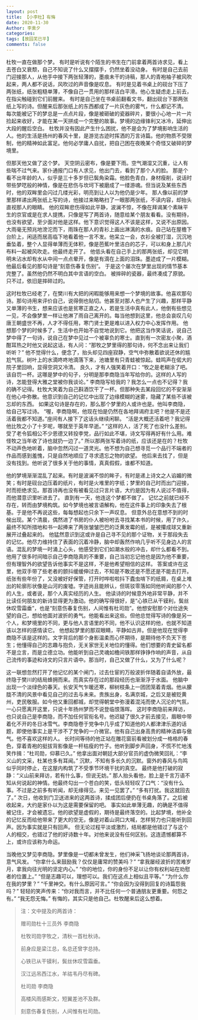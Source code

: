 ```yaml
---
layout: post
title: 【小李杜】有悔
date: 2020-11-30
Author: 李熏夕
categories: 
tags: [故园芜已平]
comments: false
--- 
```


杜牧一直在做那个梦。
有时是听说有个陌生的书生在门前拿着两首诗求见，看上去苍白又衰颓，自己不知说了什么又摆摆手，仍然坐着没动身。
有时是自己去前门迎接那人，从他手中接下两张轻薄的，墨痕未干的诗稿，那人的青袍袖子被风吹起来，两人都不说话，风吹过的声音像是叹息。
有时是见着书桌上的砚台下压了两张纸，纸张粗糙单薄，不像自己一贯用的那样洁白平滑。他心生疑虑走上前去，在指尖触碰到它们前醒来。
有时是自己坐在书桌前翻看文书，翻出砚台下那两张纸上写的诗。但醒来后那张纸上的东西都成了一片灰色的雾气，什么都记不清。
每次能被记下的梦总是一点点片段，像是被砸破的瓷器碎片，要很小心地一片一片捡起来收好，才能在某一天拼成一个完整的故事。梦境的边缘锋利又冰冷，延伸出大段的醒后空白。
杜牧并没有因此产生什么困扰，他不是会为了梦境影响生活的人。他的生活是扬州的春风十里，是游览古迹时挥洒的万言诗篇。他的物质不受限制，他的精神如此富足。他何必学庸人自扰，把自己困在夜晚某个奇怪又破碎的梦境里。

但那天他又做了这个梦。
天空阴云密布，像是要下雨。空气潮湿又沉重，让人有些喘不过气来。家仆通报门口有人求见，他出门去，看到了那个人的脸。
那是个看不出年龄的人，似乎是三十多岁但已鬓角染霜。他脸色青白，身材瘦削，说话时带些梦呓般的神情，像是在悲伤与坎坷下被磨成了一缕游魂。但当说及某些东西时，他的双眸里会闪过几缕光彩，明亮到让人以为他仍是少年。
那人像以前的梦里那样递出两张纸上写的诗，他接过来略略扫了一眼那两张纸，不读内容，却抬头直视那人的眼睛。
他的双眸悲伤得如此平静，波澜不惊，不像在拜谒某个素昧平生的京官或是在求人提携，只像是写了两首诗，随意给某个朋友看看。没有期待，也没有欲望，至少面对他是这样。他下意识觉得这人不该是这样，又说不出原因。
大雨毫无预兆地滂沱而下，雨珠在那人的青衫上画出淋漓的水痕。自己站在屋檐下台阶上，闲适而居高临下地看着他一言不发。他呆立一会，衣衫全被打湿，沉沉地垂坠着，整个人显得单薄而无体积，像是芭蕉叶里洁白的芯子，可以和身上那几片布料一起被风吹走。他最终走开了。
他低头看在自己手上的那两张纸，却见它明明未沾水却有水从中间一点点晕开，像是有滴在上面的泪珠。墨迹成了一片模糊。他最后看见的那句诗是“刻意伤春复伤别”。
于是这个屡次在梦里出现的情节基本完整了。虽然他仍然不明白其中言语的空白。
被摔碎的瓷器，最终凑成了原貌。
只不过，依旧是摔碎过的。

这时杜牧已经老了，在樊川有大把的闲暇能够用来想一个梦境的故事。他喜欢那句诗。那句诗用来评价自己，说得倒也贴切。他甚至对那人也产生了兴趣，那样平静又单薄的书生，想来应该也是贫寒正直之人，若是生活中真有此人，他倒有些想见一见，不会像梦里一样让他淋了雨自己离开的。每当他想到这里，他总会哀叹几句唐王朝盛世不再，人才不得任用，寒门贤士更是难以进入权力中心发挥作用。
他想那个梦的时候多了，生活中也开始不自觉地说到它。他把这当作笑话说，说自己梦中得了一句诗，说自己在梦中见过一个被辜负的寒士。直到有一次密友小聚，酒酣耳热之时他又说起这话，有人问：“那牧之梦里得的那句诗，何不念出来让我们听听？”
他不觉得什么，便念了，抬头却见四座寂静，空气中弥散着欲说还休的尴尬气氛。树叶上的水滴咚咚地滴落下来，池塘里有只青蛙被惊起。蛙鸣声在偌大的院子里回响，显得空洞又冷清。
良久，才有人强笑着开口：“牧之是老糊涂了吧。该自罚一杯。这哪是梦中的句子，分明是那李商隐当年写给你的。这样的人写的诗，怎能登得大雅之堂被你我谈论。”
李商隐写给我的？我怎么一点也不记得？我的确不记得。杜牧大笑着为自己斟酒饮干了一杯。但那种失去某段回忆的不安渐渐在他心中弥散。他意识到自己的记忆中出现了边缘模糊的迷雾，隐藏了某些不该被忘却的东西。
如果这句诗是存在的，那么那个梦里的人或许也是。他叫李商隐，给自己写过诗。
“喔，李商隐啊，他现在怕是仍然在各地拜谒府主吧？他是不是还活着我都不知道。”座间有人接下了这话头继续闲聊。
“活是大概还活着吧？我记得他比牧之小了十岁呢，哪就至于英年早逝。”
“这样的人，活了死了也没什么差别。受了老令狐相公不少恩德又转投李党，品行如此不堪，诗文写得再好有什么用。难怪牧之当年收了诗也就扔一边了。”
所以那两张写着诗的纸，应该还是在的？杜牧不动声色地听着，脑中忽然闪过一道灵光。他不想为自己想寻觅一个品行不端者的作品而感到羞愧，只是自然地顺应了寻求遗忘之物的欲望。
他后来去找了，但是没有找到。他听说了很多关于他的事情，真真假假，谁都不知道。

他的梦境渐渐混乱了起来。有时是波澜不惊的眸子，有时是递上诗文之人谄媚的微笑；有时是砚台边压着的纸片，有时是火堆里的字纸；梦里的自己时而出门迎接，时而拒绝求见。那首诗再也没有被看见过只言片语，大约是因为有人说过不值得，而他潜意识里听进去了。
直到有一天，他连这个梦都不做了。
记忆之前就已经不存在，转而由梦境构筑。如今梦境也被言语解构，他在这件事上的印象失去了根基。于是他不再说这些，每每想起也只余下一声叹息。
但意外总在意想不到的时候出现。某个清晨，偶然进了书房的仆人被吩咐去寻找某本书的时候，用了许久，最终不知所措地和书一起捧来了两张皱皱巴巴的泛黄发霉的纸，是被攥成球又重新展开过叠起来的。
他猛然意识到这或许是自己寻不见的那个证物，关于那段失去的记忆。他尽力维持住了表面的沉着冷静，脑中却轰然作响几乎听不见身边人的言语。混乱的梦境一时涌上心头，他感受到它们如潮水般的冲击，却什么都看不到。他用了很多时间暗示自己李商隐真的不重要，自己当初忘记他也是因为他不重要，但有理智外的欲望告诉他事实不是这样，不是他希望相信的这样。
答案或许在这里，他双手带了些老者的颤抖缓缓伸过去，不知是不敢还是不愿还是不能去打开。
纸张有些年份了，又没被好好保管，打开时哗啦啦抖下蠹虫啃下的纸屑，在桌上堆出的轮廓形状像是山河的废墟。字迹尚且能辨认，但斑驳零落如同他听闻的那个人的人生，或者说，那个人真实经历的人生。
他读诗的时候意外地非常平静，并不比读任何朋友的新诗显得更为激动。他的确写得很好，是“心铁已从干镆利，鬓丝休叹雪霜垂”，也是“刻意伤春复伤别，人间惟有杜司勋”。他想安慰那个对仕途失望的自己，想给他面对波折的勇气。他能看出来这些。但他总觉得写诗的像是另一个人，和梦境里的不同，更与他人言语里的不同，他不认识这样的他，也就不知道该以怎样的感情读它。
他想起梦里的那双眼睛，平静如古井。但是他现在觉得李商隐不该是这样的。文字背后的那个身影温柔而心怀期待，是期待他不负天下苍生；他懂得自己的志趣与抱负，无关家世无关地位的懂得。他们想要的青史留名都不是立言，而是立德立功。他能听到自己灵魂如檐间铁那样铮铮作响的声音，从自己流传的事迹和诗文的只言片语中。那当时，自己又做了什么，又为了什么呢？

这一联想忽然打开了他记忆的某个闸门，过去仕宦的万般波折伴随着自请外放，最终隐于樊川的结局蜂拥而来。而真实存在过的那段经历也渐渐浮于水面。
他脑中出现一个淡绿色的春天。长安天气乍暖还寒，柳树枝条上一团团笼着青烟。他从朦胧不清的风景中看见自己的过去与未来。贵族出身，名满京城，之后又是被贬黄州，吏民敬服。如今他又重回都城，却觉得朝堂中弥漫着混沌而使人沉沦的气氛，一心只愿离开这里，只说十年扬州梦而不说登临恨落晖。
这时李商隐前来拜访，也只说自己是李商隐，而不加任何官衔名号。他迟疑了很久才前去接见，眉眼中带着化不开的冬日冰雪气。李商隐卷于党争中几乎成了知道他的人都津津乐道的话题，即使他事实上是干涉不了党争的一介微官。他有自己出身高贵的精神洁癖与傲气。他不喜欢这样的人。
长时间等待的他正站在雕花窗前看被划分成一格格的春色，穿着青袍的挺拔背影像是一杆枯瘦的竹子。他听到脚步声回身，不慌不忙地浅笑作揖：“杜司勋，仰慕已久。”
他拿出面对朝廷大部分官员的虚伪微笑回礼：“李义山的文采，杜某也多有耳闻。”
沉默，不知有多长久的沉默。窗外的春风与鸟鸣似乎同时停止，在这屋内构筑了不受季节环境干扰的真空。
最终是他打破的寂静：“义山前来拜访，若有什么事，但说无妨。”
那人抬头看他，脸上是千言万语不知从何说起的神情。他最终勾出一个苍白的笑，低头轻轻叹了口气：“没有什么事。不过是之前多有听闻，却无缘得见。来见一见罢了。”
“多有打扰。我这就回去了。”
次日，他收到门卫送进来的这两首诗，揉成团后便扔在书桌角落了。之后被收起来，大约是家仆以为这是需要保留的吧。
事实如此单薄无趣，的确是不值得被记住，才会被遗忘。他的欲望是虚假的，期待是最终落空的。比起梦境，他补全的记忆反而给他带来了更大的空无，像是对着山洞口大喊，怎样努力也只能听到回声。因为事实就是只有回声。
但无论过程平淡或激烈，结局都是他错过了与这个人的相交，也错过了他的好诗数十年。对他来说没有任何区别。这连遗憾都算不上，或许应该称为命运。

当晚他又梦见李商隐。梦里像是一切都未曾发生，他们神采飞扬地谈论那两首诗，意气风发。
“你拿什么来鼓励我？仅仅是庸常的赞美吗？”
“拿我屡经波折的苦难岁月，拿我向往光明的坚定内心。”
“你的地位，你的身份不足以让你有权利站在劝慰者的位置上。”
“但是志趣可以，理想可以。我们在这点上相似且平等。”
“为什么你在我的梦里？”
“千里神交。有什么原因可言。”
“你会因为没得到回复的诗篇怨我吗？”
轻轻的笑声传来：“你对我而言，并不比任何一个普通朋友更重要。何怨之有。”
“我无怨无悔。”
有悔的，其实只是他自己。杜牧醒来后这么想着。

>注：文中提及的两首诗：
>
>赠司勋杜十三员外 李商隐
>
>杜牧司勋字牧之，清秋一首杜秋诗。
>
>前身应是梁江总，名总还曾字总持。
>
>心铁已从干镆利，鬓丝休叹雪霜垂。
>
>汉江远吊西江水，羊祜韦丹尽有碑。
>
>杜司勋 李商隐
>
>高楼风雨感斯文，短翼差池不及群。
>
>刻意伤春复伤别，人间惟有杜司勋。
